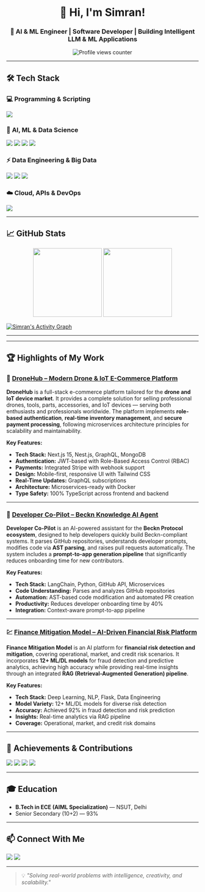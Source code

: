 <!-- Animated Header -->

<h1 align="center">👋 Hi, I'm Simran!</h1>
<h3 align="center">🚀 AI & ML Engineer | Software Developer | Building Intelligent LLM & ML Applications</h3>
<p align="center">
  <img src="https://komarev.com/ghpvc/?username=simran1devloper&label=Profile%20Views&color=1E90FF&style=plastic" alt="Profile views counter" />
</p>

---


## 🛠 Tech Stack

### 💻 **Programming & Scripting**
<p align="left">
  <img src="https://skillicons.dev/icons?i=python,cpp,r,js,sql" />
</p>

### 🤖 **AI, ML & Data Science**
<p align="left">
  <img src="https://skillicons.dev/icons?i=tensorflow,pytorch" /> 
  <img src="https://skillicons.dev/icons?i=scikitlearn" />
  <img src="https://skillicons.dev/icons?i=opencv" />
  <img src="https://skillicons.dev/icons?i=pandas" />
</p>

### ⚡ **Data Engineering & Big Data**
<p align="left">
  <img src="https://skillicons.dev/icons?i=docker,kubernetes" />
  <img src="https://skillicons.dev/icons?i=postgres,mongodb,mysql" />
  <img src="https://skillicons.dev/icons?i=flask,react" />
</p>

### ☁️ **Cloud, APIs & DevOps**
<p align="left">
  <img src="https://skillicons.dev/icons?i=aws,azure,gcp,git,github" />
</p>

---

<!-- Stats Card -->
## 📈 GitHub Stats
<div align="center">
  <img src="https://github-readme-stats.vercel.app/api?username=simran1devloper&show_icons=true&count_private=true&theme=gotham&hide_border=true" height="180" />
  <img src="https://github-readme-stats.vercel.app/api/top-langs?username=simran1devloper&layout=compact&langs_count=8&theme=gotham&hide_border=true" height="180" />
</div>

[![Simran's Activity Graph](https://github-readme-activity-graph.vercel.app/graph?username=simran1devloper&bg_color=0c1014&color=1E90FF&line=1E90FF&point=1E90FF&area=true&hide_border=true)](https://github.com/simran1devloper)

---


---

## 🏆 Highlights of My Work

### 🛒 [DroneHub – Modern Drone & IoT E-Commerce Platform](https://github.com/simran1devloper/Drone-E-Commerce-Website)
**DroneHub** is a full-stack e-commerce platform tailored for the **drone and IoT device market**. It provides a complete solution for selling professional drones, tools, parts, accessories, and IoT devices — serving both enthusiasts and professionals worldwide. The platform implements **role-based authentication**, **real-time inventory management**, and **secure payment processing**, following microservices architecture principles for scalability and maintainability.

**Key Features:**
- **Tech Stack:** Next.js 15, Nest.js, GraphQL, MongoDB
- **Authentication:** JWT-based with Role-Based Access Control (RBAC)
- **Payments:** Integrated Stripe with webhook support
- **Design:** Mobile-first, responsive UI with Tailwind CSS
- **Real-Time Updates:** GraphQL subscriptions
- **Architecture:** Microservices-ready with Docker
- **Type Safety:** 100% TypeScript across frontend and backend

---

### 🤖 [Developer Co-Pilot – Beckn Knowledge AI Agent](https://github.com/simran1devloper/copilot_agent)
**Developer Co-Pilot** is an AI-powered assistant for the **Beckn Protocol ecosystem**, designed to help developers quickly build Beckn-compliant systems. It parses GitHub repositories, understands developer prompts, modifies code via **AST parsing**, and raises pull requests automatically. The system includes a **prompt-to-app generation pipeline** that significantly reduces onboarding time for new contributors.

**Key Features:**
- **Tech Stack:** LangChain, Python, GitHub API, Microservices
- **Code Understanding:** Parses and analyzes GitHub repositories
- **Automation:** AST-based code modification and automated PR creation
- **Productivity:** Reduces developer onboarding time by 40%
- **Integration:** Context-aware prompt-to-app pipeline

---

### 💹 [Finance Mitigation Model – AI-Driven Financial Risk Platform](https://github.com/simran1devloper/FinanciFinancial-Risk-Analytics-Systems-)
**Finance Mitigation Model** is an AI platform for **financial risk detection and mitigation**, covering operational, market, and credit risk scenarios. It incorporates **12+ ML/DL models** for fraud detection and predictive analytics, achieving high accuracy while providing real-time insights through an integrated **RAG (Retrieval-Augmented Generation) pipeline**.

**Key Features:**
- **Tech Stack:** Deep Learning, NLP, Flask, Data Engineering
- **Model Variety:** 12+ ML/DL models for diverse risk detection
- **Accuracy:** Achieved 92% in fraud detection and risk prediction
- **Insights:** Real-time analytics via RAG pipeline
- **Coverage:** Operational, market, and credit risk domains

---

## 🏅 Achievements & Contributions
<p align="left">
  <img src="https://img.shields.io/badge/🥇_Google_Hackathon-EcoScan_Generative_AI_App-blue?style=for-the-badge" />
  <img src="https://img.shields.io/badge/🥈_Bank_of_Baroda-Fintech_AI_Risk_Mitigation-purple?style=for-the-badge" />
  <img src="https://img.shields.io/badge/🥉_Smart_India_Hackathon-Blockchain_AI_Waste_Segregation-orange?style=for-the-badge" />
  <img src="https://img.shields.io/badge/C4GT_2025-Contributor-green?style=for-the-badge" />
</p>

---

## 🎓 Education
- **B.Tech in ECE (AIML Specialization)** — NSUT, Delhi
- Senior Secondary (10+2) — 93%

---

## 📫 Connect With Me
<p align="left">
  <a href="mailto:simran.101.simran.1@gmail.com"><img src="https://skillicons.dev/icons?i=gmail" /></a>
  <a href="https://www.linkedin.com/in/simran-%E2%80%8E-1245a12b1/"><img src="https://skillicons.dev/icons?i=linkedin" /></a>

</p>

---

> 💡 *"Solving real-world problems with intelligence, creativity, and scalability."*
